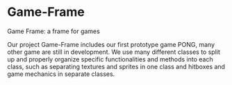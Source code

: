 # Game-Frame
Game Frame: a frame for games

Our project Game-Frame includes our first prototype game PONG, many other game are still in development.
We use many different classes to split up and properly organize specific functionalities and methods into each class, such as separating textures and sprites in one class and hitboxes and game mechanics in separate classes.
